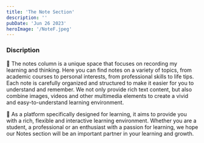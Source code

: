 ```yaml
---
title: 'The Note Section'
description: ''
pubDate: 'Jun 26 2023'
heroImage: '/NoteF.jpeg'
---
```


### Discription
📝 The notes column is a unique space that focuses on recording my learning and thinking. Here you can find notes on a variety of topics, from academic courses to personal interests, from professional skills to life tips. Each note is carefully organized and structured to make it easier for you to understand and remember. We not only provide rich text content, but also combine images, videos and other multimedia elements to create a vivid and easy-to-understand learning environment.

💪 As a platform specifically designed for learning, it aims to provide you with a rich, flexible and interactive learning environment. Whether you are a student, a professional or an enthusiast with a passion for learning, we hope our Notes section will be an important partner in your learning and growth. 

